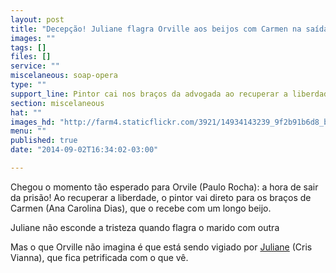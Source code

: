 ```yaml
---
layout: post
title: "Decepção! Juliane flagra Orville aos beijos com Carmen na saída da prisão"
images: ""
tags: []
files: []
service: ""
miscelaneous: soap-opera
type: ""
support_line: Pintor cai nos braços da advogada ao recuperar a liberdade
section: miscelaneous
hat: ""
images_hd: "http://farm4.staticflickr.com/3921/14934143239_9f2b91b6d8_b.jpg"
menu: ""
published: true
date: "2014-09-02T16:34:02-03:00"

---
```

<p>Chegou o momento t&atilde;o esperado para Orvile&nbsp;(Paulo Rocha): a hora de sair da pris&atilde;o! Ao recuperar a liberdade, o pintor vai direto para os bra&ccedil;os de Carmen&nbsp;(Ana Carolina Dias), que o recebe com um longo beijo.</p>

<p>Juliane n&atilde;o esconde a tristeza quando flagra&nbsp;o marido com outra&nbsp;</p>

<p>Mas o que Orville n&atilde;o imagina &eacute; que est&aacute; sendo vigiado por <u>Juliane</u>&nbsp;(Cris Vianna), que fica petrificada com o que v&ecirc;.</p>
